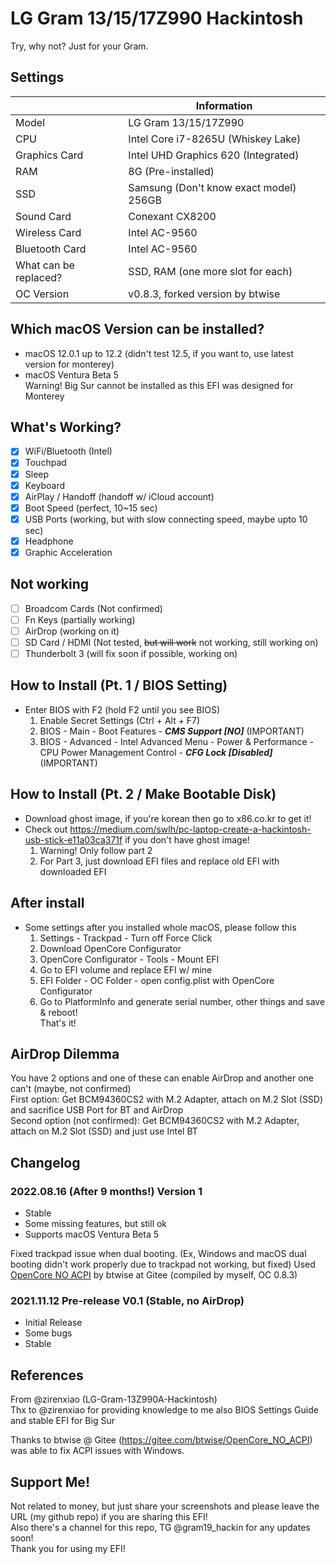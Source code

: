 # LG Gram 13/15/17Z990 Hackintosh
Try, why not? Just for your Gram.
## Settings
|      | Information   |
| ---- | -----------------------------------------|
| Model | LG Gram 13/15/17Z990|
| CPU  | Intel Core i7-8265U (Whiskey Lake)|
| Graphics Card | Intel UHD Graphics 620 (Integrated)|
| RAM | 8G (Pre-installed)|
| SSD | Samsung (Don't know exact model) 256GB|
| Sound Card | Conexant CX8200|
| Wireless Card | Intel AC-9560|
| Bluetooth Card | Intel AC-9560|
| What can be replaced? | SSD, RAM (one more slot for each)|
| OC Version | v0.8.3, forked version by btwise|


## Which macOS Version can be installed?
- macOS 12.0.1 up to 12.2 (didn't test 12.5, if you want to, use latest version for monterey)
- macOS Ventura Beta 5
<br>Warning! Big Sur cannot be installed as this EFI was designed for Monterey

## What's Working?
- [x] WiFi/Bluetooth (Intel)
- [x] Touchpad
- [x] Sleep
- [x] Keyboard
- [x] AirPlay / Handoff (handoff w/ iCloud account)
- [x] Boot Speed (perfect, 10~15 sec)
- [x] USB Ports (working, but with slow connecting speed, maybe upto 10 sec)
- [x] Headphone
- [x] Graphic Acceleration

## Not working
- [ ] Broadcom Cards (Not confirmed)
- [ ] Fn Keys (partially working)
- [ ] AirDrop (working on it)
- [ ] SD Card / HDMI (Not tested, ~~but will work~~ not working, still working on)
- [ ] Thunderbolt 3 (will fix soon if possible, working on)

## How to Install (Pt. 1 / BIOS Setting)
- Enter BIOS with F2 (hold F2 until you see BIOS)
  1. Enable Secret Settings (Ctrl + Alt + F7)
  2. BIOS - Main - Boot Features - ***CMS Support [NO]*** (IMPORTANT)
  3. BIOS - Advanced - Intel Advanced Menu - Power & Performance - CPU Power Management Control - ***CFG Lock [Disabled]*** (IMPORTANT)
## How to Install (Pt. 2 / Make Bootable Disk)
- Download ghost image, if you're korean then go to x86.co.kr to get it!
- Check out https://medium.com/swlh/pc-laptop-create-a-hackintosh-usb-stick-e11a03ca371f if you don't have ghost image!
  1. Warning! Only follow part 2
  2. For Part 3, just download EFI files and replace old EFI with downloaded EFI
## After install
- Some settings after you installed whole macOS, please follow this
  1. Settings - Trackpad - Turn off Force Click
  2. Download OpenCore Configurator
  3. OpenCore Configurator - Tools - Mount EFI
  4. Go to EFI volume and replace EFI w/ mine
  5. EFI Folder - OC Folder - open config.plist with OpenCore Configurator
  6. Go to PlatformInfo and generate serial number, other things and save & reboot!
<br> That's it!

## AirDrop Dilemma
You have 2 options and one of these can enable AirDrop and another one can't (maybe, not confirmed)
<br>First option: Get BCM94360CS2 with M.2 Adapter, attach on M.2 Slot (SSD) and sacrifice USB Port for BT and AirDrop
<br>Second option (not confirmed): Get BCM94360CS2 with M.2 Adapter, attach on M.2 Slot (SSD) and just use Intel BT

## Changelog

### 2022.08.16 (After 9 months!) Version 1

* Stable
* Some missing features, but still ok
* Supports macOS Ventura Beta 5

Fixed trackpad issue when dual booting. (Ex, Windows and macOS dual booting didn't work properly due to trackpad not working, but fixed)
Used [OpenCore NO ACPI](https://gitee.com/btwise/OpenCore_NO_ACPI) by btwise at Gitee (compiled by myself, OC 0.8.3)


### 2021.11.12 Pre-release V0.1 (Stable, no AirDrop)

* Initial Release
* Some bugs
* Stable

## References
From @zirenxiao (LG-Gram-13Z990A-Hackintosh)
<br>Thx to @zirenxiao for providing knowledge to me also BIOS Settings Guide and stable EFI for Big Sur

Thanks to btwise @ Gitee (https://gitee.com/btwise/OpenCore_NO_ACPI)<br>
was able to fix ACPI issues with Windows.

## Support Me!
Not related to money, but just share your screenshots and please leave the URL (my github repo) if you are sharing this EFI!
<br>Also there's a channel for this repo, TG @gram19_hackin for any updates soon!
<br> Thank you for using my EFI!
